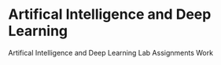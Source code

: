 # Artifical Intelligence and Deep Learning
Artifical Intelligence and Deep Learning Lab Assignments Work 
